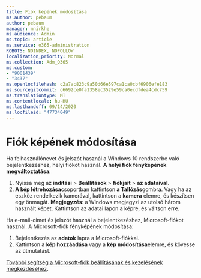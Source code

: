```yaml
---
title: Fiók képének módosítása
ms.author: pebaum
author: pebaum
manager: mnirkhe
ms.audience: Admin
ms.topic: article
ms.service: o365-administration
ROBOTS: NOINDEX, NOFOLLOW
localization_priority: Normal
ms.collection: Adm_O365
ms.custom:
- "9001439"
- "3437"
ms.openlocfilehash: c2a7ac823c9a50d66e597ca1ca0cbf6906efe183
ms.sourcegitcommit: c6692ce0fa1358ec3529e59ca0ecdfdea4cdc759
ms.translationtype: MT
ms.contentlocale: hu-HU
ms.lasthandoff: 09/14/2020
ms.locfileid: "47734049"
---
```

# <a name="change-account-picture"></a>Fiók képének módosítása

Ha felhasználónevet és jelszót használ a Windows 10 rendszerbe való bejelentkezéshez, helyi fiókot használ. **A helyi fiók fényképének megváltoztatása**:

1. Nyissa meg az **indítási**  >  **Beállítások**  >  **fiókjait**  >  **az adataival**.
2. **A kép létrehozása**csoportban kattintson **a Tallózás**gombra. Vagy ha az eszköz rendelkezik kamerával, kattintson a **kamera** elemre, és készítsen egy önmagát. 
    **Megjegyzés**: a Windows megjegyzi az utolsó három használt képet. Kattintson az adatai lapon a képre, és váltson erre.

Ha e-mail-címet és jelszót használ a bejelentkezéshez, Microsoft-fiókot használ. A Microsoft-fiók fényképének módosítása:

1. Bejelentkezés az **adatok** lapra a Microsoft-fiókkal.
2. Kattintson a **kép hozzáadása** vagy a **kép módosítása**elemre, és kövesse az útmutatást.

[További segítség a Microsoft-fiók beállításának és kezelésének megkezdéséhez](https://support.microsoft.com/products/microsoft-account?category=manage-account).
